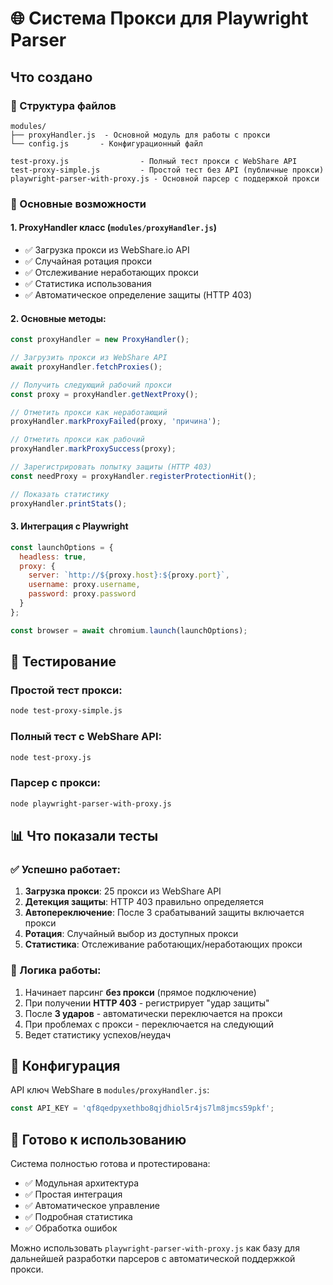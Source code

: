 # 🌐 Система Прокси для Playwright Parser

## Что создано

### 📁 Структура файлов
```
modules/
├── proxyHandler.js  - Основной модуль для работы с прокси
└── config.js       - Конфигурационный файл

test-proxy.js                - Полный тест прокси с WebShare API
test-proxy-simple.js         - Простой тест без API (публичные прокси)  
playwright-parser-with-proxy.js - Основной парсер с поддержкой прокси
```

### 🔧 Основные возможности

#### 1. ProxyHandler класс (`modules/proxyHandler.js`)
- ✅ Загрузка прокси из WebShare.io API
- ✅ Случайная ротация прокси
- ✅ Отслеживание неработающих прокси
- ✅ Статистика использования
- ✅ Автоматическое определение защиты (HTTP 403)

#### 2. Основные методы:
```javascript
const proxyHandler = new ProxyHandler();

// Загрузить прокси из WebShare API
await proxyHandler.fetchProxies();

// Получить следующий рабочий прокси
const proxy = proxyHandler.getNextProxy();

// Отметить прокси как неработающий
proxyHandler.markProxyFailed(proxy, 'причина');

// Отметить прокси как рабочий
proxyHandler.markProxySuccess(proxy);

// Зарегистрировать попытку защиты (HTTP 403)
const needProxy = proxyHandler.registerProtectionHit();

// Показать статистику
proxyHandler.printStats();
```

#### 3. Интеграция с Playwright
```javascript
const launchOptions = {
  headless: true,
  proxy: {
    server: `http://${proxy.host}:${proxy.port}`,
    username: proxy.username,
    password: proxy.password
  }
};

const browser = await chromium.launch(launchOptions);
```

## 🧪 Тестирование

### Простой тест прокси:
```bash
node test-proxy-simple.js
```

### Полный тест с WebShare API:
```bash
node test-proxy.js
```

### Парсер с прокси:
```bash
node playwright-parser-with-proxy.js
```

## 📊 Что показали тесты

### ✅ Успешно работает:
1. **Загрузка прокси**: 25 прокси из WebShare API
2. **Детекция защиты**: HTTP 403 правильно определяется
3. **Автопереключение**: После 3 срабатываний защиты включается прокси
4. **Ротация**: Случайный выбор из доступных прокси
5. **Статистика**: Отслеживание работающих/неработающих прокси

### 🎯 Логика работы:
1. Начинает парсинг **без прокси** (прямое подключение)
2. При получении **HTTP 403** - регистрирует "удар защиты"
3. После **3 ударов** - автоматически переключается на прокси
4. При проблемах с прокси - переключается на следующий
5. Ведет статистику успехов/неудач

## 🔑 Конфигурация

API ключ WebShare в `modules/proxyHandler.js`:
```javascript
const API_KEY = 'qf8qedpyxethbo8qjdhiol5r4js7lm8jmcs59pkf';
```

## 🚀 Готово к использованию

Система полностью готова и протестирована:
- ✅ Модульная архитектура  
- ✅ Простая интеграция
- ✅ Автоматическое управление
- ✅ Подробная статистика
- ✅ Обработка ошибок

Можно использовать `playwright-parser-with-proxy.js` как базу для дальнейшей разработки парсеров с автоматической поддержкой прокси. 